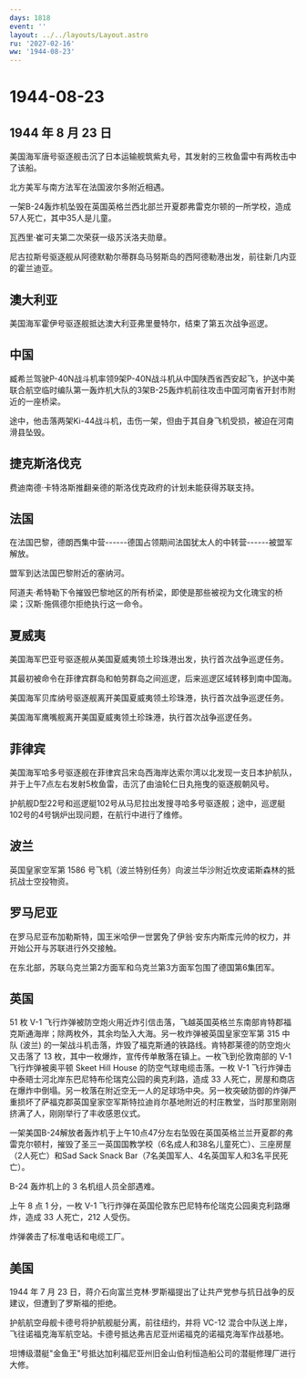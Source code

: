```yaml
---
days: 1818
event: ''
layout: ../../layouts/Layout.astro
ru: '2027-02-16'
ww: '1944-08-23'
---
```


# 1944-08-23

## 1944 年 8 月 23 日

美国海军唐号驱逐舰击沉了日本运输舰筑紫丸号，其发射的三枚鱼雷中有两枚击中了该船。

北方美军与南方法军在法国波尔多附近相遇。

一架B-24轰炸机坠毁在英国英格兰西北部兰开夏郡弗雷克尔顿的一所学校，造成57人死亡，其中35人是儿童。

瓦西里·崔可夫第二次荣获一级苏沃洛夫勋章。

尼古拉斯号驱逐舰从阿德默勒尔蒂群岛马努斯岛的西阿德勒港出发，前往新几内亚的霍兰迪亚。

## 澳大利亚

美国海军霍伊号驱逐舰抵达澳大利亚弗里曼特尔，结束了第五次战争巡逻。

## 中国

臧希兰驾驶P-40N战斗机率领9架P-40N战斗机从中国陕西省西安起飞，护送中美联合航空临时编队第一轰炸机大队的3架B-25轰炸机前往攻击中国河南省开封市附近的一座桥梁。

途中，他击落两架Ki-44战斗机，击伤一架，但由于其自身飞机受损，被迫在河南滑县坠毁。

## 捷克斯洛伐克

费迪南德·卡特洛斯推翻亲德的斯洛伐克政府的计划未能获得苏联支持。

## 法国

在法国巴黎，德朗西集中营------德国占领期间法国犹太人的中转营------被盟军解放。

盟军到达法国巴黎附近的塞纳河。

阿道夫·希特勒下令摧毁巴黎地区的所有桥梁，即使是那些被视为文化瑰宝的桥梁；汉斯·施佩德尔拒绝执行这一命令。

## 夏威夷

美国海军巴亚号驱逐舰从美国夏威夷领土珍珠港出发，执行首次战争巡逻任务。

其最初被命令在菲律宾群岛和帕劳群岛之间巡逻，后来巡逻区域转移到南中国海。

美国海军贝库纳号驱逐舰离开美国夏威夷领土珍珠港，执行首次战争巡逻任务。

美国海军鹰嘴舰离开美国夏威夷领土珍珠港，执行首次战争巡逻任务。

## 菲律宾

美国海军哈多号驱逐舰在菲律宾吕宋岛西海岸达索尔湾以北发现一支日本护航队，并于上午7点左右发射5枚鱼雷，击沉了由油轮仁日丸拖曳的驱逐舰朝风号。

护航舰D型22号和巡逻艇102号从马尼拉出发搜寻哈多号驱逐舰；途中，巡逻艇102号的4号锅炉出现问题，在航行中进行了维修。

## 波兰

英国皇家空军第 1586
号飞机（波兰特别任务）向波兰华沙附近坎皮诺斯森林的抵抗战士空投物资。

## 罗马尼亚

在罗马尼亚布加勒斯特，国王米哈伊一世罢免了伊翁·安东内斯库元帅的权力，并开始公开与苏联进行外交接触。

在东北部，苏联乌克兰第2方面军和乌克兰第3方面军包围了德国第6集团军。

## 英国

51 枚 V-1
飞行炸弹被防空炮火用近炸引信击落，飞越英国英格兰东南部肯特郡福克斯通海岸；除两枚外，其余均坠入大海。另一枚炸弹被英国皇家空军第
315 中队 (波兰)
的一架战斗机击落，炸毁了福克斯通的铁路线。肯特郡莱德的防空炮火又击落了
13 枚，其中一枚爆炸，宣传传单散落在镇上。一枚飞到伦敦南部的 V-1
飞行炸弹被奥平顿 Skeet Hill House 的防空气球电缆击落。一枚 V-1
飞行炸弹击中泰晤士河北岸东巴尼特布伦瑞克公园的奥克利路，造成 33
人死亡，房屋和商店在爆炸中倒塌。另一枚落在附近空无一人的足球场中央。另一枚突破防御的炸弹严重损坏了萨福克郡英国皇家空军斯特拉迪肖尔基地附近的村庄教堂，当时那里刚刚挤满了人，刚刚举行了丰收感恩仪式。

一架美国B-24解放者轰炸机于上午10点47分左右坠毁在英国英格兰兰开夏郡的弗雷克尔顿村，摧毁了圣三一英国国教学校（6名成人和38名儿童死亡）、三座房屋（2人死亡）和Sad
Sack Snack Bar（7名美国军人、4名英国军人和3名平民死亡）。

B-24 轰炸机上的 3 名机组人员全部遇难。

上午 8 点 1 分，一枚 V-1
飞行炸弹在英国伦敦东巴尼特布伦瑞克公园奥克利路爆炸，造成 33 人死亡，212
人受伤。

炸弹袭击了标准电话和电缆工厂。

## 美国

1944 年 7 月 23
日，蒋介石向富兰克林·罗斯福提出了让共产党参与抗日战争的反建议，但遭到了罗斯福的拒绝。

护航航空母舰卡德号将护航舰艇分离，前往纽约，并将 VC-12
混合中队送上岸，飞往诺福克海军航空站。卡德号抵达弗吉尼亚州诺福克的诺福克海军作战基地。

坦博级潜艇"金鱼王"号抵达加利福尼亚州旧金山伯利恒造船公司的潜艇修理厂进行大修。